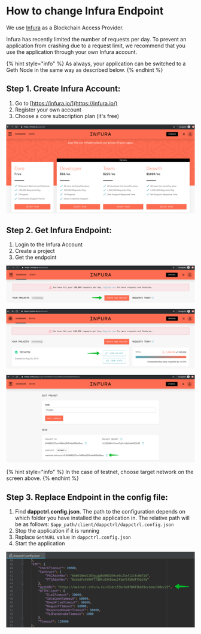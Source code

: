 # How to change Infura Endpoint

We use [Infura](https://infura.io) as a Blockchain Access Provider. 

Infura has recently limited the number of requests per day. To prevent an application from crashing due to a request limit, we recommend that you use the application through your own Infura account.

{% hint style="info" %}
As always, your application can be switched to a Geth Node in the same way as described below.
{% endhint %}

## Step 1. Create Infura Account:

1. Go to [https://infura.io/](https://infura.io/)
2. Register your own account
3. Choose a core subscription plan \(it's free\)

![](../../.gitbook/assets/image%20%283%29.png)

## Step 2. Get Infura Endpoint:

1. Login to the Infura Account
2. Create a project
3. Get the endpoint

![Create new project](../../.gitbook/assets/image%20%2823%29.png)

![View Project](../../.gitbook/assets/image%20%2818%29.png)

![Get endpoint](../../.gitbook/assets/image%20%2828%29.png)

{% hint style="info" %}
In the case of testnet, choose target network on the screen above. 
{% endhint %}

## Step 3. Replace Endpoint in the config file:

1. Find **dappctrl.config.json**. The path to the configuration depends on which folder you have installed the application in. The relative path will be as follows: `$app_path/client/dappctrl/dappctrl.config.json`
2. Stop the application if it is running
3. Replace `GethURL` value in `dappctrl.config.json`
4. Start the application

![Change GethURL](../../.gitbook/assets/image.png)



